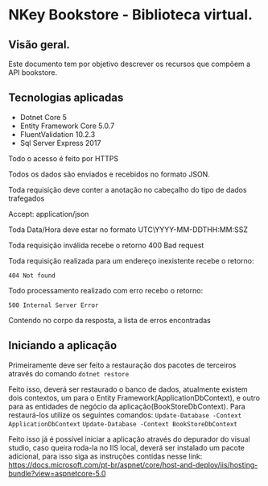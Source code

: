 # NKey Bookstore - Biblioteca virtual.
## Visão geral.
Este documento tem por objetivo descrever os recursos que compõem a API bookstore.

## Tecnologias aplicadas
- Dotnet Core 5
- Entity Framework Core 5.0.7
- FluentValidation  10.2.3
- Sql Server Express 2017

Todo o acesso é feito por HTTPS

Todos os dados são enviados e recebidos no formato JSON.

Toda requisição deve conter a anotação no cabeçalho do tipo de dados trafegados

Accept: application/json

Toda Data/Hora deve estar no formato UTC\YYYY-MM-DDTHH:MM:SSZ

Toda requisição inválida recebe o retorno 400 Bad request

Toda requisição realizada para um endereço inexistente recebe o retorno:

`404 Not found`

Todo processamento realizado com erro recebo o retorno:

`500 Internal Server Error`

Contendo no corpo da resposta, a lista de erros encontradas

## Iniciando a aplicação
Primeiramente deve ser feito a restauração dos pacotes de terceiros através do comando
`dotnet restore`

Feito isso, deverá ser restaurado o banco de dados, atualmente existem dois contextos, um para o Entity Framework(ApplicationDbContext), e outro para as entidades de negócio da aplicação(BookStoreDbContext).
Para restaurá-los utilize os seguintes comandos:
`Update-Database -Context ApplicationDbContext`
`Update-Database -Context BookStoreDbContext`

Feito isso já é possível iniciar a aplicação através do depurador do visual studio, caso queira roda-la no IIS local, deverá ser instalado um pacote adicional, para isso siga as instruções contidas nesse link:
https://docs.microsoft.com/pt-br/aspnet/core/host-and-deploy/iis/hosting-bundle?view=aspnetcore-5.0

